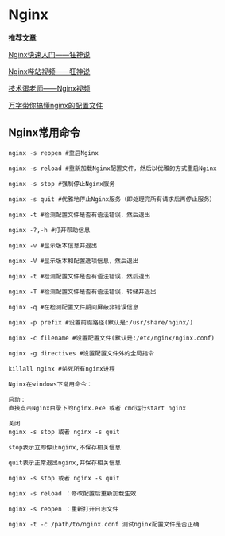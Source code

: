 # Nginx

**推荐文章**

[Nginx快速入门——狂神说](https://www.kuangstudy.com/bbs/1353634800149213186)

[Nginx哔站视频——狂神说](https://www.bilibili.com/video/BV1F5411J7vK?p=1&vd_source=bf3353ad677b1fdc2e25b9a255e71902)

[技术蛋老师——Nginx视频](https://www.bilibili.com/video/BV1TZ421b7SD/?spm_id_from=333.337.search-card.all.click&vd_source=bf3353ad677b1fdc2e25b9a255e71902)

[万字带你搞懂nginx的配置文件](https://blog.csdn.net/qq_36551991/article/details/118612282)


## Nginx常用命令
```
nginx -s reopen #重启Nginx

nginx -s reload #重新加载Nginx配置文件，然后以优雅的方式重启Nginx

nginx -s stop #强制停止Nginx服务

nginx -s quit #优雅地停止Nginx服务（即处理完所有请求后再停止服务）

nginx -t #检测配置文件是否有语法错误，然后退出

nginx -?,-h #打开帮助信息

nginx -v #显示版本信息并退出

nginx -V #显示版本和配置选项信息，然后退出

nginx -t #检测配置文件是否有语法错误，然后退出

nginx -T #检测配置文件是否有语法错误，转储并退出

nginx -q #在检测配置文件期间屏蔽非错误信息

nginx -p prefix #设置前缀路径(默认是:/usr/share/nginx/)

nginx -c filename #设置配置文件(默认是:/etc/nginx/nginx.conf)

nginx -g directives #设置配置文件外的全局指令

killall nginx #杀死所有nginx进程

Nginx在windows下常用命令：

启动：
直接点击Nginx目录下的nginx.exe 或者 cmd运行start nginx

关闭
nginx -s stop 或者 nginx -s quit

stop表示立即停止nginx,不保存相关信息

quit表示正常退出nginx,并保存相关信息

nginx -s stop 或者 nginx -s quit

nginx -s reload ：修改配置后重新加载生效

nginx -s reopen ：重新打开日志文件

nginx -t -c /path/to/nginx.conf 测试nginx配置文件是否正确
```